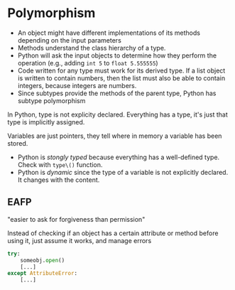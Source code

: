 # Polymorphism

* An object might have different implementations of its methods depending on the input parameters
* Methods understand the class hierarchy of a type.
* Python will ask the input objects to determine how they perform the operation (e.g., adding `int 5` to `float 5.555555`)
* Code written for any type must work for its derived type. If a list object is written to contain numbers, then the list must also be able to contain integers, because integers are numbers.
* Since subtypes provide the methods of the parent type, Python has subtype polymorphism

In Python, type is not explicity declared. Everything has a type, it's just that type is implicitly assigned. 

Variables are just pointers, they tell where in memory a variable has been stored.

* Python is *stongly typed* because everything has a well-defined type. Check with `type\()` function.
* Python is *dynamic* since the type of a variable is not explicitly declared. It changes with the content.

## EAFP

"easier to ask for forgiveness than permission"

Instead of checking if an object has a certain attribute or method before using it, just assume it works, and manage errors

```python
try:
    someobj.open()
    [...]
except AttributeError:
    [...]
```

